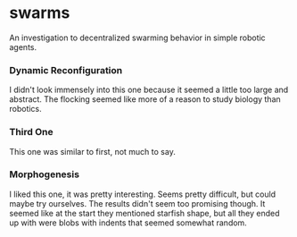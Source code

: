 # swarms
An investigation to decentralized swarming behavior in simple robotic agents.

### Dynamic Reconfiguration

I didn't look immensely into this one because it seemed a little too large and abstract. The flocking seemed like more of a reason to study biology than robotics.

### Third One

This one was similar to first, not much to say.

### Morphogenesis

I liked this one, it was pretty interesting. Seems pretty difficult, but could maybe try ourselves. The results didn't seem too promising though. It seemed like at the start they mentioned starfish shape, but all they ended up with were blobs with indents that seemed somewhat random.
